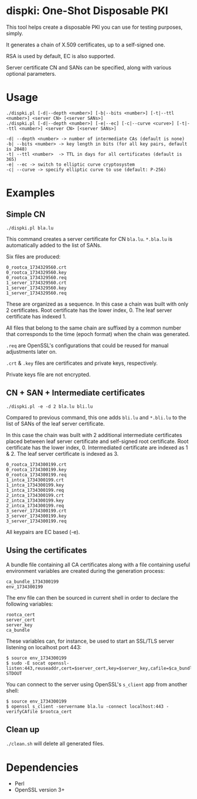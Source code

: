 # dispki: One-Shot Disposable PKI

This tool helps create a disposable PKI you can use for testing purposes, simply.

It generates a chain of X.509 certificates, up to a self-signed one.

RSA is used by default, EC is also supported.

Server certificate CN and SANs can be specified, along with various optional
parameters.

# Usage

    ./dispki.pl [-d|--depth <number>] [-b|--bits <number>] [-t|--ttl <number>] <server CN> [<server SANs>]
    ./dispki.pl [-d|--depth <number>] [-e|--ec] [-c|--curve <curve>] [-t|--ttl <number>] <server CN> [<server SANs>]

    -d| --depth <number> -> number of intermediate CAs (default is none)
    -b| --bits <number> -> key length in bits (for all key pairs, default is 2048)
    -t| --ttl <number>  -> TTL in days for all certificates (default is 365)
    -e| --ec -> switch to elliptic curve cryptosystem
    -c| --curve -> specify elliptic curve to use (default: P-256)


# Examples

## Simple CN

    ./dispki.pl bla.lu

This command creates a server certificate for CN `bla.lu`. `*.bla.lu` is
automatically added to the list of SANs.

Six files are produced:

    0_rootca_1734329560.crt
    0_rootca_1734329560.key
    0_rootca_1734329560.req
    1_server_1734329560.crt
    1_server_1734329560.key
    1_server_1734329560.req

These are organized as a sequence. In this case a chain was built with only 2
certificates. Root certificate has the lower index, 0.  The leaf server
certificate has indexed 1.

All files that belong to the same chain are suffixed by a common number that
corresponds to the time (epoch format) when the chain was generated.

`.req` are OpenSSL's configurations that could be reused for manual adjustments
later on.

`.crt` & `.key` files are certificates and private keys, respectively.

Private keys file are not encrypted.

## CN + SAN + Intermediate certificates

    ./dispki.pl -e -d 2 bla.lu bli.lu

Compared to previous command, this one adds `bli.lu` and `*.bli.lu` to the
list of SANs of the leaf server certificate.

In this case the chain was built with 2 additional intermediate certificates
placed between leaf server certificate and self-signed root certificate.  Root
certificate has the lower index, 0.  Intermediated certificate are indexed as 1
& 2. The leaf server certificate is indexed as 3.

    0_rootca_1734300199.crt
    0_rootca_1734300199.key
    0_rootca_1734300199.req
    1_intca_1734300199.crt
    1_intca_1734300199.key
    1_intca_1734300199.req
    2_intca_1734300199.crt
    2_intca_1734300199.key
    2_intca_1734300199.req
    3_server_1734300199.crt
    3_server_1734300199.key
    3_server_1734300199.req

All keypairs are EC based (-e).

## Using the certificates

A bundle file containing all CA certificates along with a file containing
useful environment variables are created during the generation process:

    ca_bundle_1734300199
    env_1734300199

The env file can then be sourced in current shell in order to declare the
following variables:

    rootca_cert
    server_cert
    server_key
    ca_bundle

These variables can, for instance, be used to start an SSL/TLS server listening
on localhost port 443:

    $ source env_1734300199
    $ sudo -E socat openssl-listen:443,reuseaddr,cert=$server_cert,key=$server_key,cafile=$ca_bundle,verify=0,fork STDOUT

You can connect to the server using OpenSSL's `s_client` app from another shell:

    $ source env_1734300199
    $ openssl s_client -servername bla.lu -connect localhost:443 -verifyCAfile $rootca_cert

## Clean up

`./clean.sh` will delete all generated files.

# Dependencies

- Perl
- OpenSSL version 3+
